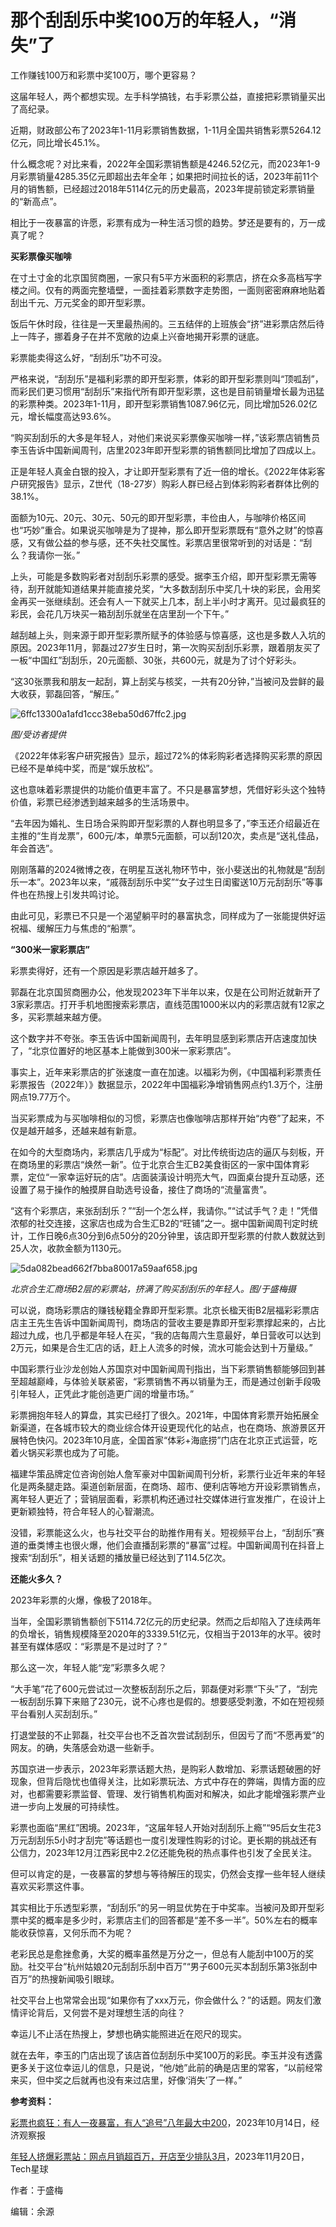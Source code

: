 # 那个刮刮乐中奖100万的年轻人，“消失”了

工作赚钱100万和彩票中奖100万，哪个更容易？

这届年轻人，两个都想实现。左手科学搞钱，右手彩票公益，直接把彩票销量买出了高纪录。

近期，财政部公布了2023年1-11月彩票销售数据，1-11月全国共销售彩票5264.12亿元，同比增长45.1%。

什么概念呢？对比来看，2022年全国彩票销售额是4246.52亿元，而2023年1-9月彩票销量4285.35亿元即超出去年全年；如果把时间拉长的话，2023年前11个月的销售额，已经超过2018年5114亿元的历史最高，2023年提前锁定彩票销量的“新高点”。

相比于一夜暴富的许愿，彩票有成为一种生活习惯的趋势。梦还是要有的，万一成真了呢？

**买彩票像买咖啡**

在寸土寸金的北京国贸商圈，一家只有5平方米面积的彩票店，挤在众多高档写字楼之间。仅有的两面完整墙壁，一面挂着彩票数字走势图，一面则密密麻麻地贴着刮出千元、万元奖金的即开型彩票。

饭后午休时段，往往是一天里最热闹的。三五结伴的上班族会“挤”进彩票店然后待上一阵子，挪着身子在并不宽敞的边桌上兴奋地揭开彩票的谜底。

彩票能卖得这么好，“刮刮乐”功不可没。

严格来说，“刮刮乐”是福利彩票的即开型彩票，体彩的即开型彩票则叫“顶呱刮”，而彩民们更习惯用“刮刮乐”来指代所有即开型彩票，这也是目前销量增长最为迅猛的彩票种类。2023年1-11月，即开型彩票销售1087.96亿元，同比增加526.02亿元，增长幅度高达93.6%。

“购买刮刮乐的大多是年轻人，对他们来说买彩票像买咖啡一样，”该彩票店销售员李玉告诉中国新闻周刊，店里2023年即开型彩票的销售额同比增加了四成以上。

正是年轻人真金白银的投入，才让即开型彩票有了近一倍的增长。《2022年体彩客户研究报告》显示，Z世代（18-27岁）购彩人群已经占到体彩购彩者群体比例的38.1%。

面额为10元、20元、30元、50元的即开型彩票，丰俭由人，与咖啡价格区间也“巧妙”重合。如果说买咖啡是为了提神，那么即开型彩票既有“意外之财”的惊喜感，又有做公益的参与感，还不失社交属性。彩票店里很常听到的对话是：“刮么？我请你一张。”

上头，可能是多数购彩者对刮刮乐彩票的感受。据李玉介绍，即开型彩票无需等待，刮开就能知道结果并能直接兑奖，“大多数刮刮乐中奖几十块的彩民，会用奖金再买一张继续刮。还会有人一下就买上几本，刮上半小时才离开。见过最疯狂的彩民，会花几万块买一箱刮刮乐就坐在店里刮一个下午。”

越刮越上头，则来源于即开型彩票所赋予的体验感与惊喜感，这也是多数人入坑的原因。2023年11月，郭磊过27岁生日时，第一次购买刮刮乐彩票，跟着朋友买了一板“中国红”刮刮乐，20元面额、30张，共600元，就是为了讨个好彩头。

“这30张票我和朋友一起刮，算上刮奖与核奖，一共有20分钟，”当被问及尝鲜的最大收获，郭磊回答，“解压。”

![6ffc13300a1afd1ccc38eba50d67ffc2.jpg](https://raw.githubusercontent.com/qqhsx/qqnews_image/main/2024/01/20/那个刮刮乐中奖100万的年轻人，“消失”了/6ffc13300a1afd1ccc38eba50d67ffc2.jpg)

 _图/受访者提供_

《2022年体彩客户研究报告》显示，超过72%的体彩购彩者选择购买彩票的原因已经不是单纯中奖，而是“娱乐放松”。

这也意味着彩票提供的功能价值更丰富了。不只是暴富梦想，凭借好彩头这个独特价值，彩票已经渗透到越来越多的生活场景中。

“去年因为婚礼、生日场合采购即开型彩票的人群也明显多了，”李玉还介绍最近在主推的“生肖龙票”，600元/本，单票5元面额，可以刮120次，卖点是“送礼佳品，年会首选”。

刚刚落幕的2024微博之夜，在明星互送礼物环节中，张小斐送出的礼物就是“刮刮乐一本”。2023年以来，“戚薇刮刮乐中奖”“女子过生日闺蜜送10万元刮刮乐”等事件也在热搜上引发共鸣讨论。

由此可见，彩票已不只是一个渴望躺平时的暴富执念，同样成为了一张能提供好运祝福、缓解压力与焦虑的“船票”。

**“300米一家彩票店”**

彩票卖得好，还有一个原因是彩票店越开越多了。

郭磊在北京国贸商圈办公，他发现2023年下半年以来，仅是在公司附近就新开了3家彩票店。打开手机地图搜索彩票店，直线范围1000米以内的彩票店就有12家之多，买彩票越来越方便。

这个数字并不夸张。李玉告诉中国新闻周刊，去年明显感到彩票店开店速度加快了，“北京位置好的地区基本上能做到300米一家彩票店”。

事实上，近年来彩票店的扩张速度一直在加速。以福彩为例，《中国福利彩票责任彩票报告（2022年）》数据显示，2022年中国福彩净增销售网点约1.3万个，注册网点19.77万个。

当买彩票成为与买咖啡相似的习惯，彩票店也像咖啡店那样开始“内卷”了起来，不仅是越开越多，还越来越有新意。

在如今的大型商场内，彩票店几乎成为“标配”。对比传统街边店的逼仄与刻板，开在商场里的彩票店“焕然一新”。位于北京合生汇B2美食街区的一家中国体育彩票，定位“一家幸运好玩的店”。店面装潢设计明亮大气，四面桌台提升互动感，还设置了易于操作的触摸屏自助选号设备，接住了商场的“流量富贵”。

“这有个彩票店，来张刮刮乐？”“刮一个怎么样，我请你。”“试试手气？走！”凭借浓郁的社交连接，这家店也成为合生汇B2的“旺铺”之一。据中国新闻周刊定时统计，工作日晚6点30分到6点50分的20分钟里，该店即开型彩票的付款人数就达到25人次，收款金额为1130元。

![5da082bead662f7bba80017a59aaf658.jpg](https://raw.githubusercontent.com/qqhsx/qqnews_image/main/2024/01/20/那个刮刮乐中奖100万的年轻人，“消失”了/5da082bead662f7bba80017a59aaf658.jpg)

_北京合生汇商场B2层的彩票站，挤满了购买刮刮乐的年轻人。图/于盛梅摄_

可以说，商场彩票店的赚钱秘籍全靠即开型彩票。北京长楹天街B2层福彩彩票店店主王先生告诉中国新闻周刊，商场店的营收主要是靠即开型彩票撑起来的，占比超过九成，也几乎都是年轻人在买，“我的店每周六生意最好，单日营收可以达到2万元，如果是合生汇店的话，赶上人流多的时候，流水可能会达到十万量级。”

中国彩票行业沙龙创始人苏国京对中国新闻周刊指出，当下彩票销售额能够回到甚至超越巅峰，与体验关联紧密，“彩票销售不再以销量为王，而是通过创新手段吸引年轻人，正凭此才能创造更广阔的增量市场。”

彩票拥抱年轻人的算盘，其实已经打了很久。2021年，中国体育彩票开始拓展全新渠道，在各城市较大的商业综合体开设更现代化的站点，也在商场、旅游景区开展特色快闪。2023年10月底，全国首家“体彩+海底捞”门店在北京正式运营，吃着火锅买彩票也成为了可能。

福建华策品牌定位咨询创始人詹军豪对中国新闻周刊分析，彩票行业近年来的年轻化是两条腿走路。渠道创新层面，在商场、超市、便利店等地方开设彩票销售点，离年轻人更近了；营销层面看，彩票机构还通过社交媒体进行宣发推广，在设计上更新颖独特，符合年轻人的心智潮流。

没错，彩票能这么火，也与社交平台的助推作用有关。短视频平台上，“刮刮乐”赛道的垂类博主也很火爆，他们会直播刮彩票的“暴富”过程。中国新闻周刊在抖音上搜索“刮刮乐”，相关话题的播放量已经达到了114.5亿次。

**还能火多久？**

2023年彩票的火爆，像极了2018年。

当年，全国彩票销售额创下5114.72亿元的历史纪录。然而之后却陷入了连续两年的负增长，销售规模降至2020年的3339.51亿元，仅相当于2013年的水平。彼时甚至有媒体感叹：“彩票是不是过时了？”

那么这一次，年轻人能“宠”彩票多久呢？

“大手笔”花了600元尝试过一次整板刮刮乐之后，郭磊便对彩票“下头”了，“刮完一板刮刮乐算下来赔了230元，说不心疼也是假的。想要感受刺激，不如在短视频平台看别人买刮刮乐。”

打退堂鼓的不止郭磊，社交平台也不乏首次尝试刮刮乐，但因亏了而“不愿再爱”的网友。的确，失落感会劝退一些新手。

苏国京进一步表示，2023年彩票话题大热，是购彩人数增加、彩票话题破圈的好现象，但背后隐忧也值得关注，比如彩票玩法、方式中存在的弊端，舆情方面的应对，也都需要彩票监督、管理、发行销售机构面对和解决，如此才能增强彩票产业进一步向上发展的可持续性。

彩票也面临“黑红”困境。2023年，“这届年轻人开始对刮刮乐上瘾”“95后女生花3万元刮刮乐5小时才刮完”等话题也一度引发理性购彩的讨论。更长期的挑战还有公信力，2023年12月江西彩民中2.2亿还能免税的热点事件也引发了全民关注。

但可以肯定的是，一夜暴富的梦想与等待解压的现实，仍然会支撑一些年轻人继续喜欢买彩票这件事。

其实相比于乐透型彩票，“刮刮乐”的另一明显优势在于中奖率。当被问及即开型彩票中奖的概率是多少时，彩票店主们的回答都是“差不多一半”。50%左右的概率能收获惊喜，又何乐而不为呢？

老彩民总是愈挫愈勇，大奖的概率虽然是万分之一，但总有人能刮中100万的奖励。社交平台“杭州姑娘20元刮刮乐刮中百万”“男子600元买本刮刮乐第3张刮中百万”的热搜新闻吸引眼球。

社交平台上也常常会出现“如果你有了xxx万元，你会做什么？”的话题。网友们激情评论背后，又何尝不是对理想生活的向往？

幸运儿不止活在热搜上，梦想也确实能照进近在咫尺的现实。

就在去年，李玉的门店出现了该店首位刮刮乐中奖100万的彩民。李玉并没有透露更多关于这位幸运儿的信息，只是说，“他/她”此前的确是店里的常客，“以前经常来买，但中奖之后就再也没有来过店里，好像‘消失’了一样。”

**参考资料：**

[彩票也疯狂：有人一夜暴富，有人“追号”八年最大中200](https://news.qq.com/rain/a/20231014A01FM100)，2023年10月14日，经济观察报

[年轻人挤爆彩票站：网点月销超百万，开店至少排队3月](https://news.qq.com/rain/a/20231120A010RX00)，2023年11月20日，Tech星球

作者：于盛梅

编辑：余源

